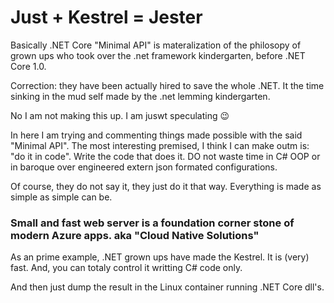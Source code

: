 # Just + Kestrel = Jester

Basically .NET Core "Minimal API" is materalization of the philosopy of grown ups who took over the .net framework kindergarten, before .NET Core 1.0. 

Correction: they have been actually hired to save the whole  .NET. It the time sinking in the mud self made by the .net lemming kindergarten. 

No I am not making this up. I am juswt speculating :wink:

In here I am trying and commenting things made possible with the said "Minimal API".  The most interesting premised, I think I can make outm is: "do it in code". Write the code that does it. DO not waste time in C# OOP or in baroque over engineered extern json formated configurations.

Of course, they do not say it, they just do it that way. Everything is made as simple as simple can be.

### Small and fast web server is a foundation corner stone of modern Azure apps. aka "Cloud Native Solutions"

As an prime example, .NET grown ups have made the Kestrel. It is (very) fast. And, you can totaly control it writting C# code only. 

And then just dump the result in the Linux container running .NET Core dll's.  

